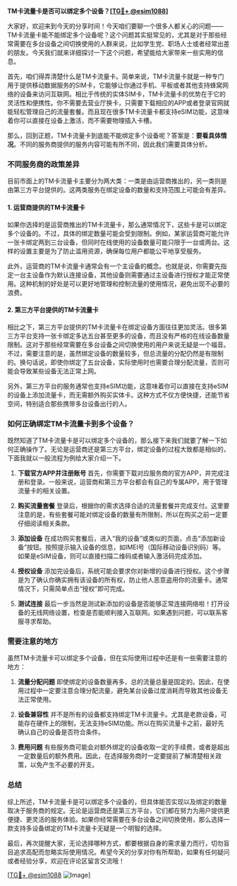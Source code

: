 **TM卡流量卡是否可以绑定多个设备？[[TG💪+ @esim1088](https://t.me/s/esim1088)]**

大家好，欢迎来到今天的分享时间！今天咱们要聊一个很多人都关心的问题——TM卡流量卡能不能绑定多个设备呢？这个问题其实挺常见的，尤其是对于那些经常需要在多台设备之间切换使用的人群来说，比如学生党、职场人士或者经常出差的朋友。今天我们就来详细探讨一下这个问题，希望能给大家带来一些实用的信息。

首先，咱们得弄清楚什么是TM卡流量卡。简单来说，TM卡流量卡就是一种专门用于提供移动数据服务的SIM卡，它能够让你通过手机、平板或者其他支持蜂窝网络的设备来访问互联网。相比于传统的实体SIM卡，TM卡流量卡的优势在于它的灵活性和便携性。你不需要去营业厅换卡，只需要下载相应的APP或者登录官网就能轻松管理自己的流量套餐。而且现在很多TM卡流量卡都支持eSIM功能，这意味着你可以直接在设备上激活，而不需要物理插入卡槽。

那么，回到正题，TM卡流量卡到底能不能绑定多个设备呢？答案是：**要看具体情况**。不同的服务商提供的服务内容可能有所不同，因此我们需要具体分析。

### 不同服务商的政策差异

目前市面上的TM卡流量卡主要分为两大类：一类是由运营商推出的，另一类则是由第三方平台提供的。这两类服务在绑定设备的数量和支持范围上可能会有差异。

#### 1. 运营商提供的TM卡流量卡
如果你选择的是运营商推出的TM卡流量卡，那么通常情况下，这些卡是可以绑定多个设备的。不过，具体的绑定数量可能会受到限制。例如，某家运营商可能允许一张卡绑定两到三台设备，但同时在线使用的设备数量可能只限于一台或两台。这样的设置主要是为了防止滥用资源，确保每位用户都能公平地享受服务。

此外，运营商的TM卡流量卡通常会有一个主设备的概念。也就是说，你需要先指定一台主设备作为默认连接设备，其他设备则需要通过主设备进行授权才能正常使用。这种机制的好处是可以更好地管理和控制流量的使用情况，避免出现不必要的浪费。

#### 2. 第三方平台提供的TM卡流量卡
相比之下，第三方平台提供的TM卡流量卡在绑定设备方面往往更加灵活。很多第三方平台支持一张卡绑定多达五台甚至更多的设备，而且没有严格的在线设备数量限制。这对于那些经常需要在多台设备之间切换使用的用户来说无疑是一个福音。不过，需要注意的是，虽然绑定设备的数量较多，但总流量的分配仍然是有限制的。换句话说，即使你绑定了五台设备，实际使用时也需要合理分配流量，否则可能会导致某些设备无法正常上网。

另外，第三方平台的服务通常也支持eSIM功能，这意味着你可以直接在支持eSIM的设备上添加流量卡，而无需额外购买实体卡。这种方式不仅方便快捷，还能节省空间，特别适合那些携带多台设备出行的人。

### 如何正确绑定TM卡流量卡到多个设备？

既然知道了TM卡流量卡是可以绑定多个设备的，那么接下来我们就要了解一下如何正确操作了。无论是运营商还是第三方平台，绑定设备的过程大致都是相似的，下面我就以一般流程为例给大家介绍一下。

1. **下载官方APP并注册账号**
   首先，你需要下载对应服务商的官方APP，并完成注册和登录。一般来说，运营商和第三方平台都会有自己的专属APP，用于管理流量卡的相关设置。

2. **购买流量套餐**
   登录后，根据你的需求选择合适的流量套餐并完成支付。这里要注意的是，有些套餐可能对绑定设备的数量有所限制，所以在购买之前一定要仔细阅读相关条款。

3. **添加设备**
   在成功购买套餐后，进入“我的设备”或类似的页面，点击“添加新设备”按钮。按照提示输入设备的信息，如IMEI号（国际移动设备识别码）等。如果是eSIM设备，则可以直接扫描二维码或者输入激活码完成添加。

4. **授权设备**
   添加完设备后，系统可能会要求你对新增的设备进行授权。这个步骤是为了确认你确实拥有该设备的所有权，防止他人恶意盗用你的流量卡。通常情况下，只需简单点击“授权”即可完成。

5. **测试连接**
   最后一步当然是测试新添加的设备是否能够正常连接网络啦！打开设备的无线网络设置，检查是否能顺利接入互联网。如果遇到问题，可以联系客服寻求帮助。

### 需要注意的地方

虽然TM卡流量卡可以绑定多个设备，但在实际使用过程中还是有一些需要注意的地方：

1. **流量分配问题**
   即使绑定的设备数量再多，总的流量总量是固定的。因此，在使用过程中一定要注意合理分配流量，避免某台设备过度消耗而导致其他设备无法正常使用。

2. **设备兼容性**
   并不是所有的设备都支持绑定TM卡流量卡。尤其是老款设备，可能存在硬件上的限制，无法支持eSIM功能。所以在购买流量卡之前，最好先确认自己的设备是否符合条件。

3. **费用问题**
   有些服务商可能会对额外绑定的设备收取一定的手续费，或者是超出一定数量后的额外费用。因此，在选择服务商时一定要提前了解清楚相关政策，以免产生不必要的开支。

### 总结

综上所述，TM卡流量卡是可以绑定多个设备的，但具体能否实现以及绑定的数量取决于服务商的规定。无论是运营商还是第三方平台，它们都在努力为用户提供更便捷、更灵活的服务体验。如果你经常需要在多台设备之间切换使用，那么选择一款支持多设备绑定的TM卡流量卡无疑是一个明智的选择。

最后，再次提醒大家，无论选择哪种方式，都要根据自身的需求量力而行，切勿盲目追求高配而忽略实际使用情况。希望今天的分享对你有所帮助，如果有任何疑问或者经验分享，欢迎在评论区留言交流哦！

[[TG💪+ @esim1088](https://t.me/s/esim1088) ![Image](https://i.postimg.cc/4NQfJmqS/Snipaste-2025-05-13-00-14-12.png)]